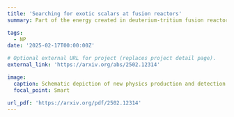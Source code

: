 ```yaml
---
title: 'Searching for exotic scalars at fusion reactors'
summary: Part of the energy created in deuterium-tritium fusion reactors is carried away from plasma  by a high-intensity neutron flux, which is then absorbed by the reactor's inner walls. The neutron flux can be used to sustain the reaction by the following mechanism: the walls are coated with lithium-rich breeding blankets, in which a fraction of neutrons interacts with lithium, creating tritium, which can be, in turn, used a fuel for the main reaction. The interactions of neutrons with the materials within the breeding blanket can also result in the production of dark sector particles, feebly interacting light scalars or pseudoscalars, via nuclear transitions. 

tags:
  - NP
date: '2025-02-17T00:00:00Z'

# Optional external URL for project (replaces project detail page).
external_link: 'https://arxiv.org/abs/2502.12314'

image:
  caption: Schematic depiction of new physics production and detection in nuclear fusion facilities.
  focal_point: Smart

url_pdf: 'https://arxiv.org/pdf/2502.12314'
---
```

